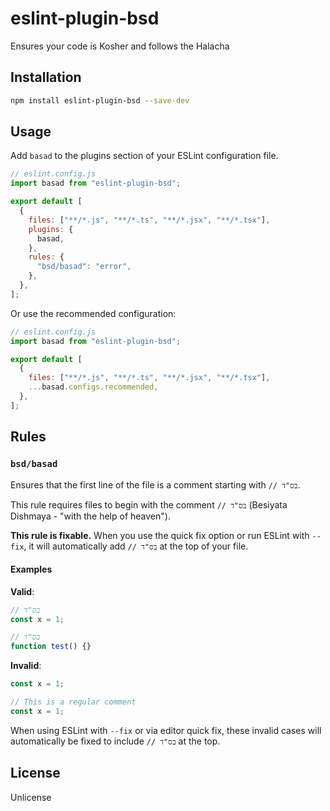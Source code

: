 # eslint-plugin-bsd

Ensures your code is Kosher and follows the Halacha

## Installation

```bash
npm install eslint-plugin-bsd --save-dev
```

## Usage

Add `basad` to the plugins section of your ESLint configuration file.

```javascript
// eslint.config.js
import basad from "eslint-plugin-bsd";

export default [
  {
    files: ["**/*.js", "**/*.ts", "**/*.jsx", "**/*.tsx"],
    plugins: {
      basad,
    },
    rules: {
      "bsd/basad": "error",
    },
  },
];
```

Or use the recommended configuration:

```javascript
// eslint.config.js
import basad from "eslint-plugin-bsd";

export default [
  {
    files: ["**/*.js", "**/*.ts", "**/*.jsx", "**/*.tsx"],
    ...basad.configs.recommended,
  },
];
```

## Rules

### `bsd/basad`

Ensures that the first line of the file is a comment starting with `// בס"ד`.

This rule requires files to begin with the comment `// בס"ד` (Besiyata Dishmaya - "with the help of heaven").

**This rule is fixable.** When you use the quick fix option or run ESLint with `--fix`, it will automatically add `// בס"ד` at the top of your file.

#### Examples

**Valid**:

```javascript
// בס"ד
const x = 1;
```

```javascript
// בס"ד
function test() {}
```

**Invalid**:

```javascript
const x = 1;
```

```javascript
// This is a regular comment
const x = 1;
```

When using ESLint with `--fix` or via editor quick fix, these invalid cases will automatically be fixed to include `// בס"ד` at the top.

## License

Unlicense
